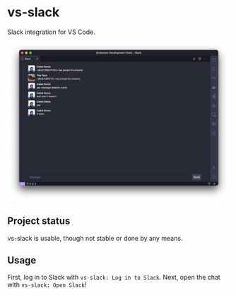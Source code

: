 # vs-slack

Slack integration for VS Code.

![screenshot](img/screenshot.png)

## Project status

vs-slack is usable, though not stable or done by any means.

## Usage

First, log in to Slack with `vs-slack: Log in to Slack`. Next, open the chat with `vs-slack: Open Slack`!
